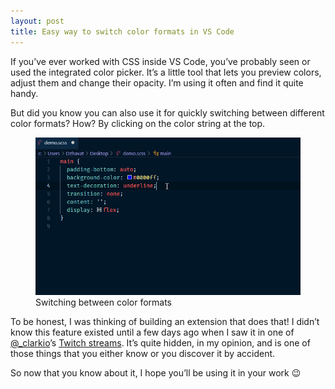 ```yaml
---
layout: post
title: Easy way to switch color formats in VS Code
---
```


If you’ve ever worked with CSS inside VS Code, you’ve probably seen or used the integrated color picker. It’s a little tool that lets you preview colors, adjust them and change their opacity. I’m using it often and find it quite handy.

But did you know you can also use it for quickly switching between different color formats? How? By clicking on the color string at the top.

<figure>
  <img src="/assets/img/2019/09/23/switching-color-formats.gif" alt="Switching between color formats">
  <figcaption>Switching between color formats</figcaption>
</figure>

To be honest, I was thinking of building an extension that does that! I didn’t know this feature existed until a few days ago when I saw it in one of [@_clarkio](https://twitter.com/_clarkio)’s [Twitch streams](https://www.twitch.tv/clarkio). It’s quite hidden, in my opinion, and is one of those things that you either know or you discover it by accident.

So now that you know about it, I hope you’ll be using it in your work 😉

